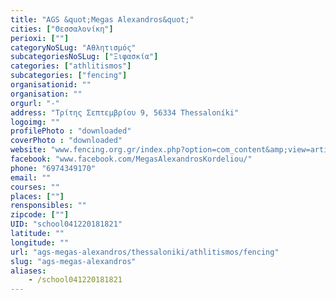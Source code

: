```yaml
---
title: "AGS &quot;Megas Alexandros&quot;"
cities: ["Θεσσαλονίκη"]
perioxi: [""]
categoryNoSLug: "Αθλητισμός"
subcategoriesNoSLug: ["Ξιφασκία"]
categories: ["athlitismos"]
subcategories: ["fencing"]
organisationid: ""
organisation: ""
orgurl: "-"
address: "Τρίτης Σεπτεμβρίου 9, 56334 Thessaloníki"
logoimg: ""
profilePhoto : "downloaded"
coverPhoto : "downloaded"
website: "www.fencing.org.gr/index.php?option=com_content&amp;view=article&amp;id=99:2009-04-02-11-25-17&amp;catid=6:2009-04-01-09-01-58&amp;Itemid=16"
facebook: "www.facebook.com/MegasAlexandrosKordeliou/"
phone: "6974349170"
email: ""
courses: ""
places: [""]
rensponsibles: ""
zipcode: [""]
UID: "school041220181821"
latitude: ""
longitude: ""
url: "ags-megas-alexandros/thessaloniki/athlitismos/fencing"
slug: "ags-megas-alexandros"
aliases:
    - /school041220181821
---
```





